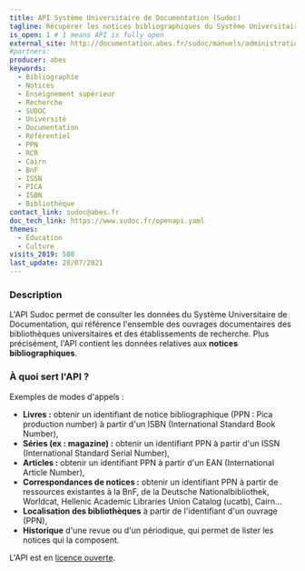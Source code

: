 ```yaml
---
title: API Système Universitaire de Documentation (Sudoc)
tagline: Récupérer les notices bibliographiques du Système Universitaire de Documentation (Sudoc) de l'Enseignement Supérieur et de la Recherche.
is_open: 1 # 1 means API is fully open
external_site: http://documentation.abes.fr/sudoc/manuels/administration/aidewebservices/index.html?p=co/WebServicesSudoc.html
#partners:
producer: abes
keywords:
  - Bibliographie
  - Notices
  - Enseignement supérieur
  - Recherche
  - SUDOC
  - Université
  - Documentation
  - Référentiel
  - PPN
  - RCR
  - Cairn
  - BnF
  - ISSN
  - PICA
  - ISBN
  - Bibliothèque
contact_link: sudoc@abes.fr
doc_tech_link: https://www.sudoc.fr/openapi.yaml
themes:
  - Education
  - Culture
visits_2019: 500
last_update: 28/07/2021
---
```


### Description

L'API Sudoc permet de consulter les données du Système Universitaire de Documentation, qui référence l'ensemble des ouvrages documentaires des bibliothèques universitaires et des établissements de recherche. Plus précisément, l'API contient les données relatives aux **notices bibliographiques**. 

### À quoi sert l'API ?

Exemples de modes d'appels : 

- **Livres :** obtenir un identifiant de notice bibliographique (PPN : Pica production number) à partir d'un ISBN (International Standard Book Number),
- **Séries (ex : magazine) :** obtenir un identifiant PPN à partir d'un ISSN (International Standard Serial Number),
- **Articles :** obtenir un identifiant PPN à partir d'un EAN (International Article Number),
- **Correspondances de notices :** obtenir un identifiant PPN à partir de ressources existantes à la BnF, de la Deutsche Nationalbibliothek, Worldcat, Hellenic Academic Libraries Union Catalog (ucatb), Cairn...
- **Localisation des bibliothèques** à partir de l'identifiant d'un ouvrage (PPN),
- **Historique** d'une revue ou d'un périodique, qui permet de lister les notices qui la composent.

L'API est en [licence ouverte](https://www.etalab.gouv.fr/licence-ouverte-open-licence).